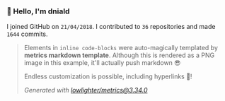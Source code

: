 ### 👋 Hello, I'm dniald

I joined GitHub on `21/04/2018`.
I contributed to `36` repositories and made `1644` commits.

> Elements in `inline code-blocks` were auto-magically templated by **metrics markdown template**.
> Although this is rendered as a PNG image in this example, it'll actually push markdown 😎
>
> Endless customization is possible, including hyperlinks 🎉!
>
> *Generated with [lowlighter/metrics@3.34.0](https://github.com/lowlighter/metrics)*
